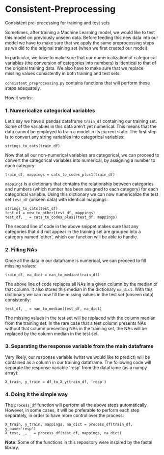 # Consistent-Preprocessing
Consistent pre-processing for training and test sets

Sometimes, after training a Machine Learning model, we would like to test this model on previously unseen data. Before feeding this new data into our model we have to make sure that we apply the same preprocessing steps as we did to the original training set (when we first created our model).

In particular, we have to make sure that our numericalization of categorical variables (the conversion of categories into numbers) is identical to that of the original training data.
We also have to make sure that we replace missing values consistently in both training and test sets.

`consistent_preprocessing.py` contains functions that will perform these steps adequately.

How it works:

### 1. Numericalize categorical variables

Let’s say we have a pandas dataframe `train_df` containing our training set. Some of the variables in this data aren’t yet numerical. This means that the data cannot be employed to train a model in its current state. The first step is to convert any string variables into categorical variables:

<!-- -->

    strings_to_cats(train_df)

Now that all our non-numerical variables are categorical, we can proceed to convert the categorical variables into numerical, by assigning a number to each category:

    train_df, mappings = cats_to_codes_plus1(train_df)

`mappings` is a dictionary that contains the relationship between categories and numbers (which number has been assigned to each category) for each categorical variable. Using this dictionary we can now numericalize the test set `test_df` (unseen data) with identical mappings:

    strings_to_cats(test_df)
    test_df = new_to_other(test_df, mappings)
    test_df, _ = cats_to_codes_plus1(test_df, mappings)

The second line of code in the above snippet makes sure that any categories that did not appear in the training set are grouped into a category named 'other', which our function will be able to handle.

### 2. Filling NAs

Once all the data in our dataframe is numerical, we can proceed to fill missing values:

    train_df, na_dict = nan_to_median(train_df)

The above line of code replaces all NAs in a given column by the median of that column. It also stores this median in the dictionary `na_dict`.
With this dictionary we can now fill the missing values in the test set (unseen data) consistently:

    test_df, _ = nan_to_median(test_df, na_dict)

The missing values in the test set will be replaced with the column median from the training set. In the rare case that a test column presents NAs without that column presenting NAs in the training set, the NAs will be replaced by the column median in the test set.

### 3. Separating the response variable from the main dataframe

Very likely, our response variable (what we would like to predict) will be contained as a column in our training dataframe. The following code will separate the response variable 'resp' from the dataframe (as a numpy array):

    X_train, y_train = df_to_X_y(train_df, 'resp')

### 4. Doing it the simple way

The `process_df` function will perform all the above steps automatically. However, in some cases, it will be preferable to perform each step separately, in order to have more control over the process:

    X_train, y_train, mappings, na_dict = process_df(train_df, y_name='resp')
    X_test, _, _ = process_df(test_df, mappings, na_dict)

**Note**: Some of the functions in this repository were inspired by the fastai library.
